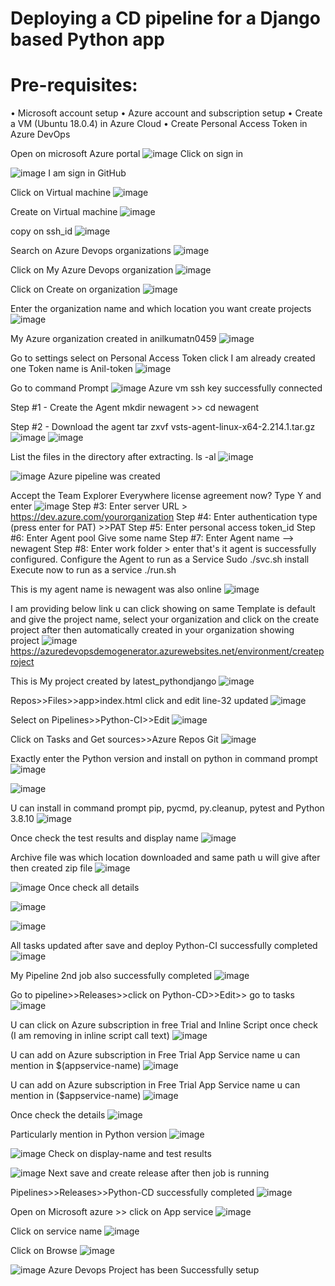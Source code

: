 # Deploying a CD pipeline for a Django based Python app

# Pre-requisites:
•	Microsoft account setup
•	Azure account and subscription setup
•	Create a VM (Ubuntu 18.0.4) in Azure Cloud
•	Create Personal Access Token in Azure DevOps

Open on microsoft Azure portal
![image](https://github.com/anilkumarn12/Deploying-a-CD-pipeline-for-a-Django-based-Python-app/assets/134625092/a0af0208-9607-4926-8083-1aa7ae5b6435)
Click on sign in

![image](https://github.com/anilkumarn12/Deploying-a-CD-pipeline-for-a-Django-based-Python-app/assets/134625092/2b374c87-dd3a-468e-b1b9-17164ac62488)
I am sign in GitHub 

Click  on Virtual machine
![image](https://github.com/anilkumarn12/Deploying-a-CD-pipeline-for-a-Django-based-Python-app/assets/134625092/4f946ee2-becd-4165-bc33-6852bf5abb70)


Create on Virtual machine
![image](https://github.com/anilkumarn12/Deploying-a-CD-pipeline-for-a-Django-based-Python-app/assets/134625092/1ebb8aea-0d6f-45a4-8b61-b43c153ae82b)


copy on ssh_id
![image](https://github.com/anilkumarn12/Deploying-a-CD-pipeline-for-a-Django-based-Python-app/assets/134625092/94d08bd3-895c-4dfc-90e5-9e30f4203ad2)


Search on  Azure Devops organizations
![image](https://github.com/anilkumarn12/Deploying-a-CD-pipeline-for-a-Django-based-Python-app/assets/134625092/859c10f3-cd0f-4f24-8537-bef3db306ff0)


Click on My Azure Devops organization
![image](https://github.com/anilkumarn12/Deploying-a-CD-pipeline-for-a-Django-based-Python-app/assets/134625092/216d01aa-0f4d-419d-b99f-011ac8ddb3e4)


Click  on Create on organization
![image](https://github.com/anilkumarn12/Deploying-a-CD-pipeline-for-a-Django-based-Python-app/assets/134625092/4b64d35c-be8d-4a68-bdf2-28ce47c07f05)


Enter the organization name and which location you want create projects
![image](https://github.com/anilkumarn12/Deploying-a-CD-pipeline-for-a-Django-based-Python-app/assets/134625092/1031fcad-e631-4392-8403-afac9657061f)


My Azure organization created in anilkumatn0459
![image](https://github.com/anilkumarn12/Deploying-a-CD-pipeline-for-a-Django-based-Python-app/assets/134625092/8f323423-c083-441b-8423-f3121ce2bc16)


Go to settings select on Personal Access Token click
I am already created one Token name is Anil-token
![image](https://github.com/anilkumarn12/Deploying-a-CD-pipeline-for-a-Django-based-Python-app/assets/134625092/4fa86524-5b25-4991-bb64-abc139bea84b)


Go to command Prompt
![image](https://github.com/anilkumarn12/Deploying-a-CD-pipeline-for-a-Django-based-Python-app/assets/134625092/ff255f63-dcd6-49b2-bef8-345f0168f812)
Azure vm ssh key successfully connected


Step #1 - Create the Agent
 mkdir newagent >> cd newagent

Step #2 - Download the agent
tar zxvf vsts-agent-linux-x64-2.214.1.tar.gz
![image](https://github.com/anilkumarn12/Deploying-a-CD-pipeline-for-a-Django-based-Python-app/assets/134625092/f8f8d414-b73c-49f3-8e5d-d9c997b97460)
![image](https://github.com/anilkumarn12/Deploying-a-CD-pipeline-for-a-Django-based-Python-app/assets/134625092/7f20a079-b472-4a86-b99b-e497effcf282)


List the files in the directory after extracting.
ls -al
![image](https://github.com/anilkumarn12/Deploying-a-CD-pipeline-for-a-Django-based-Python-app/assets/134625092/aabe6caf-5206-45a6-971f-e2a36570e62e)

![image](https://github.com/anilkumarn12/Deploying-a-CD-pipeline-for-a-Django-based-Python-app/assets/134625092/6053d636-4ef0-4498-abfc-96d8a3bcdb68)
Azure pipeline was created


Accept the Team Explorer Everywhere license agreement now?
Type Y and enter
 ![image](https://github.com/anilkumarn12/Deploying-a-CD-pipeline-for-a-Django-based-Python-app/assets/134625092/cc0b17ea-7028-4cb4-8013-9a9e27e150ad)
Step #3:
Enter server URL >
https://dev.azure.com/yourorganization
Step #4:
Enter authentication type (press enter for PAT) >>PAT
Step #5:
Enter personal access token_id
Step #6:
Enter Agent pool
Give some name
Step #7:
Enter Agent name --> newagent
Step #8:
Enter work folder > enter
that's it agent is successfully configured.
Configure the Agent to run as a Service
Sudo ./svc.sh install
Execute now to run as a service
./run.sh


This is my agent  name is newagent was also online
![image](https://github.com/anilkumarn12/Deploying-a-CD-pipeline-for-a-Django-based-Python-app/assets/134625092/d30e40dc-defa-4a4a-b586-b399c7852f9f)


I am providing below link u can click showing on same Template is default and give the project name, select your organization and click on the create project after then automatically created in your organization showing project 
![image](https://github.com/anilkumarn12/Deploying-a-CD-pipeline-for-a-Django-based-Python-app/assets/134625092/0e881dd5-42aa-4887-9145-f39e9dc1b429)
https://azuredevopsdemogenerator.azurewebsites.net/environment/createproject


This is My project  created by latest_pythondjango
![image](https://github.com/anilkumarn12/Deploying-a-CD-pipeline-for-a-Django-based-Python-app/assets/134625092/f0481f47-c46c-4873-9c8d-99dfcec53bf7)


Repos>>Files>>app>index.html click and edit line-32 updated
![image](https://github.com/anilkumarn12/Deploying-a-CD-pipeline-for-a-Django-based-Python-app/assets/134625092/dc6fd677-f65c-40be-a8fc-3ac341b9228c)


Select on Pipelines>>Python-CI>>Edit
![image](https://github.com/anilkumarn12/Deploying-a-CD-pipeline-for-a-Django-based-Python-app/assets/134625092/af98e2dd-d4f9-4214-95a4-b104333b0f75)


Click on Tasks and Get sources>>Azure Repos Git
![image](https://github.com/anilkumarn12/Deploying-a-CD-pipeline-for-a-Django-based-Python-app/assets/134625092/2bf6c8ae-9661-4af3-9ec5-a66f59df0469)


Exactly enter the Python version and install on python in command prompt
![image](https://github.com/anilkumarn12/Deploying-a-CD-pipeline-for-a-Django-based-Python-app/assets/134625092/4460f1e2-263b-4ff8-b34c-8839c7b3e65e)

![image](https://github.com/anilkumarn12/Deploying-a-CD-pipeline-for-a-Django-based-Python-app/assets/134625092/7ed40a37-2d74-45f1-8ebd-9aba6085d106)


U can install in command prompt pip, pycmd, py.cleanup, pytest and Python 3.8.10
![image](https://github.com/anilkumarn12/Deploying-a-CD-pipeline-for-a-Django-based-Python-app/assets/134625092/26457fae-3549-489e-bd81-466e7e734dd8)


Once check the test results and display name
![image](https://github.com/anilkumarn12/Deploying-a-CD-pipeline-for-a-Django-based-Python-app/assets/134625092/3bf667ba-ae70-4672-805f-8ef351ec4a8d)


Archive file was which location downloaded and same path u will give after then created zip file
![image](https://github.com/anilkumarn12/Deploying-a-CD-pipeline-for-a-Django-based-Python-app/assets/134625092/73f8443d-56f2-4cf9-8473-25cea4e9d0c1)

![image](https://github.com/anilkumarn12/Deploying-a-CD-pipeline-for-a-Django-based-Python-app/assets/134625092/f53684e8-5735-44b5-aa03-eb8cfd708571)
Once check all details


![image](https://github.com/anilkumarn12/Deploying-a-CD-pipeline-for-a-Django-based-Python-app/assets/134625092/3122f2cf-5ac8-4876-b6f6-a140eb73ce54)

![image](https://github.com/anilkumarn12/Deploying-a-CD-pipeline-for-a-Django-based-Python-app/assets/134625092/9be14a18-3908-4e9e-a703-25642b536271)


All tasks updated after save and deploy
Python-CI successfully completed
![image](https://github.com/anilkumarn12/Deploying-a-CD-pipeline-for-a-Django-based-Python-app/assets/134625092/3bf10d8d-ac41-4fec-81b7-7f30e1215dc8)


My Pipeline 2nd job also successfully completed
![image](https://github.com/anilkumarn12/Deploying-a-CD-pipeline-for-a-Django-based-Python-app/assets/134625092/fb456442-db3f-418b-ae05-a113cb445a03)


Go to pipeline>>Releases>>click on Python-CD>>Edit>> go to tasks
![image](https://github.com/anilkumarn12/Deploying-a-CD-pipeline-for-a-Django-based-Python-app/assets/134625092/986df2c1-546c-4676-b070-2e1c4b79d508)


U can click on Azure subscription in free Trial and Inline Script once check (I am removing in inline script call text)
![image](https://github.com/anilkumarn12/Deploying-a-CD-pipeline-for-a-Django-based-Python-app/assets/134625092/987b3ede-d0ea-4d44-83e7-fc94fbae9831)


U can add on Azure subscription in Free Trial
App Service name u can mention in $(appservice-name)
![image](https://github.com/anilkumarn12/Deploying-a-CD-pipeline-for-a-Django-based-Python-app/assets/134625092/88d6c733-fdd0-48b3-9379-bab4caf35c06)


U can add on Azure subscription in Free Trial
App Service name u can mention in ($appservice-name)
![image](https://github.com/anilkumarn12/Deploying-a-CD-pipeline-for-a-Django-based-Python-app/assets/134625092/f8d2a631-465d-4582-b3aa-2b19100dda59)


Once check the details
![image](https://github.com/anilkumarn12/Deploying-a-CD-pipeline-for-a-Django-based-Python-app/assets/134625092/cee0dd89-8c10-4478-9b41-7ae4325d6602)


Particularly mention in Python version
![image](https://github.com/anilkumarn12/Deploying-a-CD-pipeline-for-a-Django-based-Python-app/assets/134625092/42d76112-5933-4935-90ab-32567e71f4ae)


![image](https://github.com/anilkumarn12/Deploying-a-CD-pipeline-for-a-Django-based-Python-app/assets/134625092/6ae86db1-7184-41c5-b11a-db4025761388)
Check on display-name and test results 


![image](https://github.com/anilkumarn12/Deploying-a-CD-pipeline-for-a-Django-based-Python-app/assets/134625092/6a26ed82-20c7-4fc0-8661-3ff3b88e10b5)
Next save and create release after then job is running 


Pipelines>>Releases>>Python-CD successfully completed
![image](https://github.com/anilkumarn12/Deploying-a-CD-pipeline-for-a-Django-based-Python-app/assets/134625092/1511c22c-55b6-404d-985a-ca893ac44e15)


Open on Microsoft azure >> click on App service
![image](https://github.com/anilkumarn12/Deploying-a-CD-pipeline-for-a-Django-based-Python-app/assets/134625092/bdf9e467-81ca-43f0-93cc-6c8ec02e054d)


Click on service name
![image](https://github.com/anilkumarn12/Deploying-a-CD-pipeline-for-a-Django-based-Python-app/assets/134625092/c8a8b35b-af31-4616-ab0f-d09176997f51)


Click on Browse 
![image](https://github.com/anilkumarn12/Deploying-a-CD-pipeline-for-a-Django-based-Python-app/assets/134625092/fd2503f6-d11b-4606-b8bc-9cabfbcd4c34)


![image](https://github.com/anilkumarn12/Deploying-a-CD-pipeline-for-a-Django-based-Python-app/assets/134625092/5eef65b0-bc78-4e39-add0-0c22ebab8fbd)
Azure Devops Project has been Successfully setup
